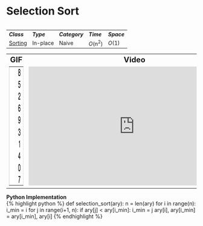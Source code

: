 # Selection Sort
<head>
    <link rel="stylesheet" href="/quickreference/assets/css/table.css">
</head>
<body>
    <table class="full">
        <tr>
            <table class="full">
                <tr>
                    <td><strong><i>Class</i></strong></td>
                    <td><strong><i>Type</i></strong></td>
                    <td><strong><i>Category</i></strong></td>
                    <td><strong><i>Time</i></strong></td>
                    <td><strong><i>Space</i></strong></td>
                </tr>
                <tr>
                    <td><a href="/Sorting/">Sorting</a></td>
                    <td>In-place</td>
                    <td>Naive</td>
                    <td><i>O</i>(n<sup>2</sup>)</td>
                    <td><i>O</i>(1)</td>
                </tr>
            </table>
        </tr>
        <tr>
            <table class="full">
                <tr style="text-align: center; font-size:20px;">
                    <td><strong>GIF</strong></td>
                    <td><strong>Video</strong></td>
                </tr>
                <tr>
                    <td><img src="SelectionSort.gif" alt="Selection Sort GIF" width="80" height="315"/></td>
                    <td><iframe width="560" height="315" src="https://www.youtube.com/embed/g-PGLbMth_g" frameborder="0" allow="accelerometer; autoplay; encrypted-media; gyroscope; picture-in-picture" allowfullscreen></iframe></td>
                </tr>
            </table>
        </tr>
        <tr>
            <table class="full">
                <tr style="text-align: center; font-size:20px;">
                    <strong>Python Implementation</strong>
                </tr>
                <tr style="text-align: left;">
                    <div class="python" markdown="1"/>
    {% highlight python %}
    def selection_sort(ary):
        n = len(ary)
        for i in range(n):
            i_min = i
            for j in range(i+1, n):
                if ary[j] < ary[i_min]:
                    i_min = j
            ary[i], ary[i_min] = ary[i_min], ary[i]
    {% endhighlight %}
                </tr>
            </table>
        </tr>
    </table>
</body>